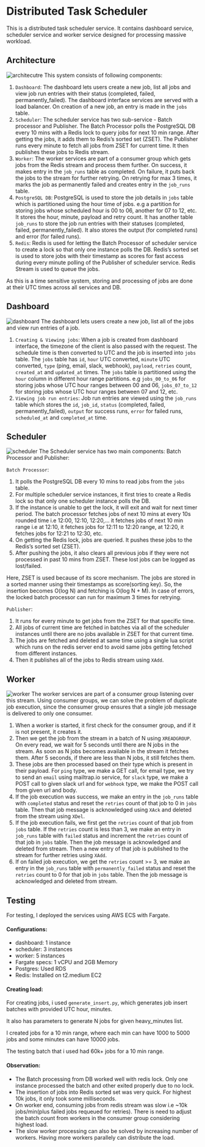 # Distributed Task Scheduler

This is a distributed task scheduler service.
It contains dashboard service, scheduler service and worker service designed for processing massive workload.

## Architecture

![architecutre](./images/architecture.jpg)
This system consists of following components:

1. `Dashboard`: The dashboard lets users create a new job, list all jobs and view job run entries with their status (completed, failed, permanently_failed). The dashboard interface services are served with a load balancer. On creation of a new job, an entry is made in the `jobs` table.
2. `Scheduler`: The scheduler service has two sub-service - Batch processor and Publisher. The Batch Processor polls the PostgreSQL DB every 10 mins with a Redis lock to query jobs for next 10 min range. After getting the jobs, it adds them to Redis’s sorted set (ZSET).
   The Publisher runs every minute to fetch all jobs from ZSET for current time. It then publishes these jobs to Redis stream.
3. `Worker`: The worker services are part of a consumer group which gets jobs from the Redis stream and process them further. On success, it makes entry in the `job_runs` table as completed. On failure, it puts back the jobs to the stream for further retrying. On retrying for max 3 times, it marks the job as permanently failed and creates entry in the `job_runs` table.
4. `PostgreSQL DB`: PostgreSQL is used to store the job details in `jobs` table which is partitioned using the hour time of jobs. e.g a partition for storing jobs whose scheduled hour is 00 to 06, another for 07 to 12, etc. It stores the hour, minute, payload and retry count.
   It has another table `job_runs` to store the job run entries with their statuses (completed, failed, permanently_failed). It also stores the output (for completed runs) and error (for failed runs).
5. `Redis`: Redis is used for letting the Batch Processor of scheduler service to create a lock so that only one instance polls the DB.
   Redis’s sorted set is used to store jobs with their timestamp as scores for fast access during every minute polling of the Publisher of scheduler service.
   Redis Stream is used to queue the jobs.

As this is a time sensitive system, storing and processing of jobs are done at their UTC times across all services and DB.

## Dashboard

![dashboard](./images/dashboard.jpg)
The dashboard lets users create a new job, list all of the jobs and view run entries of a job.

1. `Creating & Viewing jobs`: When a job is created from dashboard interface, the timezone of the client is also passed with the request. The schedule time is then converted to UTC and the job is inserted into `jobs` table. The `jobs` table has `id`, `hour` UTC converted, `minute` UTC converted, `type` (ping, email, slack, webhook), `payload`, `retries` count, `created_at` and `updated_at` times.
   The `jobs` table is partitioned using the `hour` column in different hour range partitions. e.g `jobs_00_to_06` for storing jobs whose UTC hour ranges between 00 and 06, `jobs_07_to_12` for storing jobs whose UTC hour ranges between 07 and 12, etc.
2. `Viewing job run entries`: Job run entries are viewed using the `job_runs` table which stores the `id`, `job_id`, `status` (completed, failed, permanently_failed), `output` for success runs, `error` for failed runs, `scheduled_at` and `completed_at` time.

## Scheduler

![scheduler](./images/scheduler.jpg)
The Scheduler service has two main components: Batch Processor and Publisher:

`Batch Processor`:

1. It polls the PostgreSQL DB every 10 mins to read jobs from the `jobs` table.
2. For multiple scheduler service instances, it first tries to create a Redis lock so that only one scheduler instance polls the DB.
3. If the instance is unable to get the lock, it will exit and wait for next timer period.
   The batch processor fetches jobs of next 10 mins at every 10s rounded time i.e 12:00, 12:10, 12:20,… it fetches jobs of next 10 min range i.e at 12:10, it fetches jobs for 12:11 to 12:20 range, at 12:20, it fetches jobs for 12:21 to 12:30, etc.
4. On getting the Redis lock, jobs are queried. It pushes these jobs to the Redis’s sorted set (ZSET).
5. After pushing the jobs, it also clears all previous jobs if they were not processed in past 10 mins from ZSET. These lost jobs can be logged as lost/failed.

Here, ZSET is used because of its score mechanism. The jobs are stored in a sorted manner using their timestamps as score(sorting key). So, the insertion becomes O(log N) and fetching is O(log N + M).
In case of errors, the locked batch processor can run for maximum 3 times for retrying.

`Publisher`:

1. It runs for every minute to get jobs from the ZSET for that specific time.
2. All jobs of current time are fetched in batches via all of the scheduler instances until there are no jobs available in ZSET for that current time.
3. The jobs are fetched and deleted at same time using a single lua script which runs on the redis server end to avoid same jobs getting fetched from different instances.
4. Then it publishes all of the jobs to Redis stream using `XAdd`.

## Worker

![worker](./images/worker.jpg)
The worker services are part of a consumer group listening over this stream. Using consumer groups, we can solve the problem of duplicate job execution, since the consumer group ensures that a single job message is delivered to only one consumer.

1. When a worker is started, it first check for the consumer group, and if it is not present, it creates it.
2. Then we get the job from the stream in a batch of N using `XREADGROUP`. On every read, we wait for 5 seconds until there are N jobs in the stream. As soon as N jobs becomes available in the stream it fetches them. After 5 seconds, if there are less than N jobs, it still fetches them.
3. These jobs are then processed based on their type which is present in their payload. For `ping` type, we make a GET call, for email type, we try to send an `email` using mailtrap.io service, for `slack` type, we make a POST call to given slack url and for `webhook` type, we make the POST call from given url and body.
4. If the job execution was success, we make an entry in the `job_runs` table with `completed` status and reset the `retries` count of that job to 0 in `jobs` table. Then that job message is acknowledged using `XAck` and deleted from the stream using `XDel`.
5. If the job execution fails, we first get the `retries` count of that job from `jobs` table. If the `retries` count is less than 3, we make an entry in `job_runs` table with `failed` status and increment the `retries` count of that job in `jobs` table. Then the job message is acknowledged and deleted from stream. Then a new entry of that job is published to the stream for further retries using `XAdd`.
6. If on failed job execution, we get the `retries` count >= 3, we make an entry in the `job_runs` table with `permanently_failed` status and reset the `retries` count to 0 for that job in `jobs` table. Then the job message is acknowledged and deleted from stream.

## Testing

For testing, I deployed the services using AWS ECS with Fargate.

#### Configurations:

- dashboard: 1 instance
- scheduler: 3 instances
- worker: 5 instances
- Fargate specs: 1 vCPU and 2GB Memory
- Postgres: Used RDS
- Redis: Installed on t2.medium EC2

#### Creating load:

For creating jobs, i used `generate_insert.py`, which generates job insert batches with provided UTC hour, minutes.

It also has parameters to generate N jobs for given heavy_minutes list.

I created jobs for a 10 min range, where each min can have 1000 to 5000 jobs and some minutes can have 10000 jobs.

The testing batch that i used had 60k+ jobs for a 10 min range.

#### Observation:

- The Batch processing from DB worked well with redis lock. Only one instance processed the batch and other exited properly due to no lock.
- The insertion of jobs into Redis sorted set was very quick. For highest 10k jobs, it only took some milliseconds.
- On worker end, consuming jobs from redis stream was slow i.e ~10k jobs/min(plus failed jobs requeued for retries). There is need to adjust the batch count from workers in the consumer group considering highest load.
- The slow worker processing can also be solved by increasing number of workers. Having more workers parallely can distribute the load.
